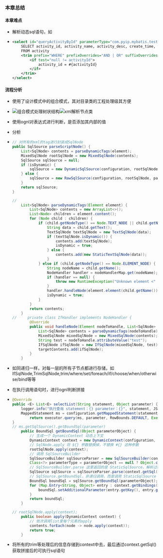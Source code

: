 ### 本章总结

#### 本章难点

- 解析动态sql语句，如

- ```xml
  <select id="queryActivityById" parameterType="com.pyip.mybatis.test.po.Activity" resultMap="activityMap">
      SELECT activity_id, activity_name, activity_desc, create_time, update_time
      FROM activity
      <trim prefix="WHERE" prefixOverrides="AND | OR" suffixOverrides="and">
          <if test="null != activityId">
              activity_id = #{activityId}
          </if>
      </trim>
  </select>
  ```

#### 流程分析

- 使用了设计模式中的组合模式，其对目录类的工程处理级其方便
- ![组合模式处理树状结构](img/example.png)![xml解析节点类](img\sqlNode.png)
- 使用ognl对表达式进行判断，是否添加其内部的值

- 分析

- ```java
  // 对所有的xml的tag进行封装成SqlNode
  public SqlSource parseScriptNode() {
      List<SqlNode> contents = parseDynamicTags(element);
      MixedSqlNode rootSqlNode = new MixedSqlNode(contents);
      SqlSource sqlSource = null;
      if (isDynamic) {
          sqlSource = new DynamicSqlSource(configuration, rootSqlNode);
      } else {
          sqlSource = new RawSqlSource(configuration, rootSqlNode, parameterType);
      }
      return sqlSource;
  }
  
  //
      List<SqlNode> parseDynamicTags(Element element) {
          List<SqlNode> contents = new ArrayList<>();
          List<Node> children = element.content();
          for (Node child : children) {
              if (child.getNodeType() == Node.TEXT_NODE || child.getNodeType() == Node.CDATA_SECTION_NODE) {
                  String data = child.getText();
                  TextSqlNode textSqlNode = new TextSqlNode(data);
                  if (textSqlNode.isDynamic()) {
                      contents.add(textSqlNode);
                      isDynamic = true;
                  } else {
                      contents.add(new StaticTextSqlNode(data));
                  }
              } else if (child.getNodeType() == Node.ELEMENT_NODE) {
                  String nodeName = child.getName();
                  NodeHandler handler = nodeHandlerMap.get(nodeName);
                  if (handler == null) {
                      throw new RuntimeException("Unknown element <" + nodeName + "> in SQL statement.");
                  }
                  handler.handleNode(element.element(child.getName()), contents);
                  isDynamic = true;
              }
          }
          return contents;
      }
  //     private class IfHandler implements NodeHandler {
          @Override
          public void handleNode(Element nodeToHandle, List<SqlNode> targetContents) {
              List<SqlNode> contents = parseDynamicTags(nodeToHandle);
              MixedSqlNode mixedSqlNode = new MixedSqlNode(contents);
              String test = nodeToHandle.attributeValue("test");
              IfSqlNode ifSqlNode = new IfSqlNode(mixedSqlNode, test);
              targetContents.add(ifSqlNode);
          }
      }
  ```

- 如同递归一样，对每一层的所有子节点都进行存储，如IfSqlNode,TrimSqlNode,trim/where/set/foreach/if/choose/when/otherwise/bind等等

- 在执行调用语句时，进行ognl判断拼接

- ```java
  @Override
  public <E> List<E> selectList(String statement, Object parameter) {
      logger.info("执行查询 statement：{} parameter：{}", statement, JSON.toJSONString(parameter));
      MappedStatement ms = configuration.getMappedStatement(statement);
          return executor.query(ms, parameter, RowBounds.DEFAULT, Executor.NO_RESULT_HANDLER, ms.getSqlSource().getBoundSql(parameter));
  }
  // ms.getSqlSource().getBoundSql(parameter)
      public BoundSql getBoundSql(Object parameterObject) {
          // 生成一个 DynamicContext 动态上下文
          DynamicContext context = new DynamicContext(configuration, parameterObject);
          // SqlNode.apply 将 ${} 参数替换掉，不替换 #{} 这种参数
          rootSqlNode.apply(context);
          // 调用 SqlSourceBuilder
          SqlSourceBuilder sqlSourceParser = new SqlSourceBuilder(configuration);
          Class<?> parameterType = parameterObject == null ? Object.class : parameterObject.getClass();
          // SqlSourceBuilder.parse 这里返回的是 StaticSqlSource，解析过程就把那些参数都替换成?了，也就是最基本的JDBC的SQL语句。
          SqlSource sqlSource = sqlSourceParser.parse(context.getSql(), parameterType, context.getBindings());
          // SqlSource.getBoundSql，非递归调用，而是调用 StaticSqlSource 实现类
          BoundSql boundSql = sqlSource.getBoundSql(parameterObject);
          for (Map.Entry<String, Object> entry : context.getBindings().entrySet()) {
              boundSql.setAdditionalParameter(entry.getKey(), entry.getValue());
          }
          return boundSql;
      }
  
  // rootSqlNode.apply(context);
      public boolean apply(DynamicContext context) {
          // 依次调用list里每个元素的apply
          contents.forEach(node -> node.apply(context));
          return true;
      }
  ```

- 将所有的trim等处理后的信息存储到context中去，最后通过context.getSql()获取拼接后的可执行sql语句